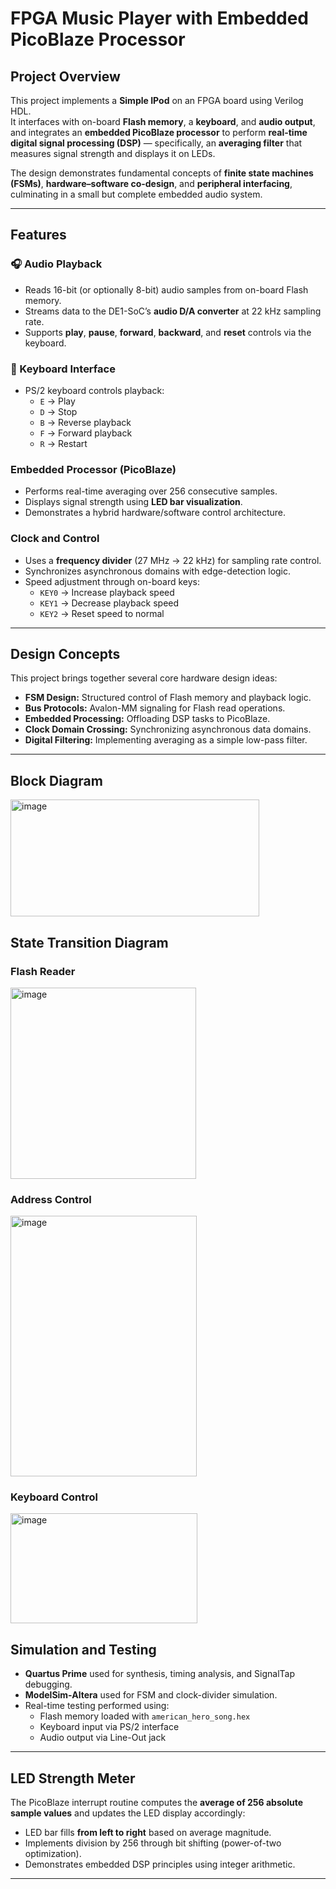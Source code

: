 # FPGA Music Player with Embedded PicoBlaze Processor

## Project Overview
This project implements a **Simple IPod** on an FPGA board using Verilog HDL.  
It interfaces with on-board **Flash memory**, a **keyboard**, and **audio output**, and integrates an **embedded PicoBlaze processor** to perform **real-time digital signal processing (DSP)** — specifically, an **averaging filter** that measures signal strength and displays it on LEDs.

The design demonstrates fundamental concepts of **finite state machines (FSMs)**, **hardware–software co-design**, and **peripheral interfacing**, culminating in a small but complete embedded audio system.

---

## Features
### 🎧 Audio Playback
- Reads 16-bit (or optionally 8-bit) audio samples from on-board Flash memory.
- Streams data to the DE1-SoC’s **audio D/A converter** at 22 kHz sampling rate.
- Supports **play**, **pause**, **forward**, **backward**, and **reset** controls via the keyboard.

### 🎹 Keyboard Interface
- PS/2 keyboard controls playback:
  - `E` → Play  
  - `D` → Stop  
  - `B` → Reverse playback  
  - `F` → Forward playback  
  - `R` → Restart

### Embedded Processor (PicoBlaze)
- Performs real-time averaging over 256 consecutive samples.
- Displays signal strength using **LED bar visualization**.
- Demonstrates a hybrid hardware/software control architecture.

### Clock and Control
- Uses a **frequency divider** (27 MHz → 22 kHz) for sampling rate control.
- Synchronizes asynchronous domains with edge-detection logic.
- Speed adjustment through on-board keys:
  - `KEY0` → Increase playback speed  
  - `KEY1` → Decrease playback speed  
  - `KEY2` → Reset speed to normal

---

## Design Concepts
This project brings together several core hardware design ideas:
- **FSM Design:** Structured control of Flash memory and playback logic.
- **Bus Protocols:** Avalon-MM signaling for Flash read operations.
- **Embedded Processing:** Offloading DSP tasks to PicoBlaze.
- **Clock Domain Crossing:** Synchronizing asynchronous data domains.
- **Digital Filtering:** Implementing averaging as a simple low-pass filter.

---

## Block Diagram
<img width="398" height="187" alt="image" src="https://github.com/user-attachments/assets/7f63c1c2-a66d-403a-9a96-6f6bb9558992" />

## State Transition Diagram

### Flash Reader
<img width="297" height="306" alt="image" src="https://github.com/user-attachments/assets/a0d14db4-3af0-456d-87ac-6e31af117abf" />

### Address Control
<img width="298" height="417" alt="image" src="https://github.com/user-attachments/assets/43e37eaf-a017-4c9a-b058-aa7af644caa5" />

### Keyboard Control
<img width="299" height="176" alt="image" src="https://github.com/user-attachments/assets/86bd45ad-1d9a-4628-8af5-71364e0475ae" />

## Simulation and Testing
- **Quartus Prime** used for synthesis, timing analysis, and SignalTap debugging.
- **ModelSim-Altera** used for FSM and clock-divider simulation.
- Real-time testing performed using:
  - Flash memory loaded with `american_hero_song.hex`
  - Keyboard input via PS/2 interface
  - Audio output via Line-Out jack

---

## LED Strength Meter
The PicoBlaze interrupt routine computes the **average of 256 absolute sample values** and updates the LED display accordingly:
- LED bar fills **from left to right** based on average magnitude.
- Implements division by 256 through bit shifting (power-of-two optimization).
- Demonstrates embedded DSP principles using integer arithmetic.

---

